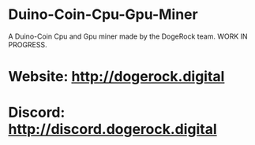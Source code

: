 # Duino-Coin-Cpu-Gpu-Miner
A Duino-Coin Cpu and Gpu miner made by the DogeRock team. WORK IN PROGRESS.

# Website: http://dogerock.digital
# Discord: http://discord.dogerock.digital
